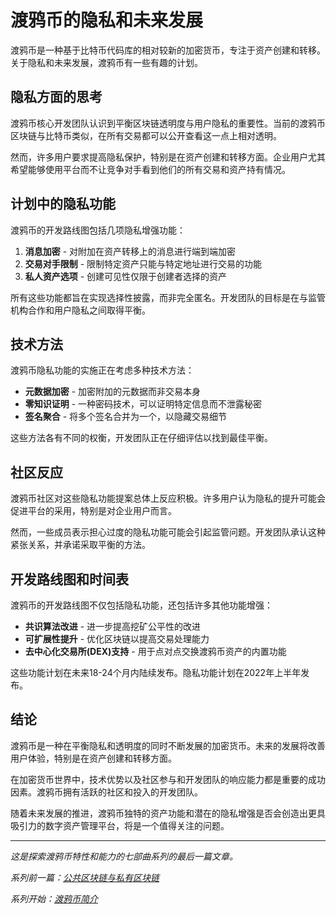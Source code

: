 # 渡鸦币的隐私和未来发展

渡鸦币是一种基于比特币代码库的相对较新的加密货币，专注于资产创建和转移。关于隐私和未来发展，渡鸦币有一些有趣的计划。

## 隐私方面的思考

渡鸦币核心开发团队认识到平衡区块链透明度与用户隐私的重要性。当前的渡鸦币区块链与比特币类似，在所有交易都可以公开查看这一点上相对透明。

然而，许多用户要求提高隐私保护，特别是在资产创建和转移方面。企业用户尤其希望能够使用平台而不让竞争对手看到他们的所有交易和资产持有情况。

## 计划中的隐私功能

渡鸦币的开发路线图包括几项隐私增强功能：

1. **消息加密** - 对附加在资产转移上的消息进行端到端加密
2. **交易对手限制** - 限制特定资产只能与特定地址进行交易的功能
3. **私人资产选项** - 创建可见性仅限于创建者选择的资产

所有这些功能都旨在实现选择性披露，而非完全匿名。开发团队的目标是在与监管机构合作和用户隐私之间取得平衡。

## 技术方法

渡鸦币隐私功能的实施正在考虑多种技术方法：

- **元数据加密** - 加密附加的元数据而非交易本身
- **零知识证明** - 一种密码技术，可以证明特定信息而不泄露秘密
- **签名聚合** - 将多个签名合并为一个，以隐藏交易细节

这些方法各有不同的权衡，开发团队正在仔细评估以找到最佳平衡。

## 社区反应

渡鸦币社区对这些隐私功能提案总体上反应积极。许多用户认为隐私的提升可能会促进平台的采用，特别是对企业用户而言。

然而，一些成员表示担心过度的隐私功能可能会引起监管问题。开发团队承认这种紧张关系，并承诺采取平衡的方法。

## 开发路线图和时间表

渡鸦币的开发路线图不仅包括隐私功能，还包括许多其他功能增强：

- **共识算法改进** - 进一步提高挖矿公平性的改进
- **可扩展性提升** - 优化区块链以提高交易处理能力
- **去中心化交易所(DEX)支持** - 用于点对点交换渡鸦币资产的内置功能

这些功能计划在未来18-24个月内陆续发布。隐私功能计划在2022年上半年发布。

## 结论

渡鸦币是一种在平衡隐私和透明度的同时不断发展的加密货币。未来的发展将改善用户体验，特别是在资产创建和转移方面。

在加密货币世界中，技术优势以及社区参与和开发团队的响应能力都是重要的成功因素。渡鸦币拥有活跃的社区和投入的开发团队。

随着未来发展的推进，渡鸦币独特的资产功能和潜在的隐私增强是否会创造出更具吸引力的数字资产管理平台，将是一个值得关注的问题。

---

*这是探索渡鸦币特性和能力的七部曲系列的最后一篇文章。*

*系列前一篇：[公共区块链与私有区块链](/blog/public-vs-private-blockchains)*

*系列开始：[渡鸦币简介](/blog/introduction-to-ravencoin)* 